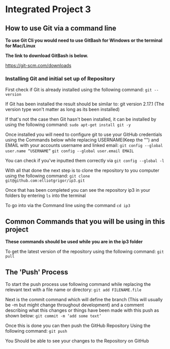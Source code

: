 # Integrated Project 3

## How to use Git via a command line

**To use Git Cli you would need to use GitBash for Windows or the terminal for Mac/Linux**

**The link to download GitBash is below.**

https://git-scm.com/downloads

### Installing Git and initial set up of Repository
First check if Git is already installed using the following command:
`git --version`

If Git has been installed the result should be similar to:
git version 2.17.1 
(The version type won't matter as long as its been installed)

If that's not the case then Git hasn't been installed, it can be installed by using the following command:
`sudo apt-get install git -y`

Once installed you will need to configure git to use your GitHub credentials using the Commands below while replacing USERNAME(Keep the "") and EMAIL with your accounts username and linked email:
`git config --global user.name “USERNAME”`
`git config --global user.email EMAIL`

You can check if you've inputted them correctly via `git config --global -l`

With all that done the next step is to clone the repository to you computer using the following command:
`git clone git@github.com:elliotgrigor/ip3.git`

Once that has been completed you can see the repository ip3 in your folders by entering `ls` into the terminal

To go into via the Command line using the command `cd ip3`


## Common Commands that you will be using in this project
**These commands should be used while you are in the ip3 folder**

To get the latest version of the repository using the following command:
`git pull`

## The 'Push' Process
To start the push process use following command while replacing the relevant text with a file name or directory:
`git add FILENAME.file`

Next is the commit command which will define the branch (This will usually be -m but might change throughout development) and a comment describing  what this changes or things have been made with this push as shown below:
`git commit -m ‘add some text’`

Once this is done you can then push the GitHub Repository Using the following command:
`git push`

You Should be able to see your changes to the Repository on GitHub